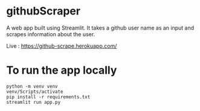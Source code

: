 # githubScraper

A web app built using Streamlit. It takes a github user name as an input and scrapes information about the user.

Live : https://github-scrape.herokuapp.com/

# To run the app locally
```
python -m venv venv
venv/Scripts/activate
pip install -r requirements.txt
streamlit run app.py
```
